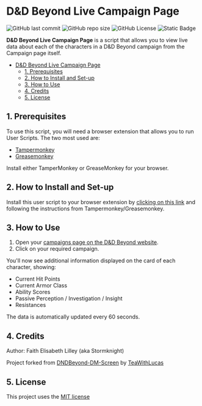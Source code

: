 # D&D Beyond Live Campaign Page

![GitHub last commit](https://img.shields.io/github/last-commit/FaithLilley/DnDBeyond-Live-Campaign?style=plastic&logo=github) ![GitHub repo size](https://img.shields.io/github/repo-size/FaithLilley/DnDBeyond-Live-Campaign?style=plastic) ![GitHub License](https://img.shields.io/github/license/FaithLilley/DnDBeyond-Live-Campaign?style=plastic) ![Static Badge](https://img.shields.io/badge/JavaScript-x?style=plastic&logo=javascript&color=%235b5b5b)

**D&D Beyond Live Campaign Page** is a script that allows you to view live data about each of the characters in a D&D Beyond campaign from the Campaign page itself.

- [D\&D Beyond Live Campaign Page](#dd-beyond-live-campaign-page)
  - [1. Prerequisites](#1-prerequisites)
  - [2. How to Install and Set-up](#2-how-to-install-and-set-up)
  - [3. How to Use](#3-how-to-use)
  - [4. Credits](#4-credits)
  - [5. License](#5-license)

## 1. Prerequisites

To use this script, you will need a browser extension that allows you to run User Scripts. The two most used are:

- [Tampermonkey](https://www.tampermonkey.net/)
- [Greasemonkey](https://www.greasespot.net/)

Install either TamperMonkey or GreaseMonkey for your browser.

## 2. How to Install and Set-up

Install this user script to your browser extension by [clicking on this link](https://github.com/FaithLilley/DnDBeyond-Live-Campaign/raw/master/ddb-liive-campaign.user.js) and following the instructions from Tampermonkey/Greasemonkey.

## 3. How to Use

1. Open your [campaigns page on the D&D Beyond website](https://www.dndbeyond.com/my-campaigns).
2. Click on your required campaign.

You'll now see additional information displayed on the card of each character, showing:

- Current Hit Points
- Current Armor Class
- Ability Scores
- Passive Perception / Investigation / Insight
- Resistances

The data is automatically updated every 60 seconds.

## 4. Credits

Author: Faith Elisabeth Lilley (aka Stormknight)

Project forked from [DNDBeyond-DM-Screen](https://github.com/TeaWithLucas/DNDBeyond-DM-Screen) by [TeaWithLucas](https://github.com/TeaWithLucas)

## 5. License

This project uses the [MIT license](LICENSE.md)